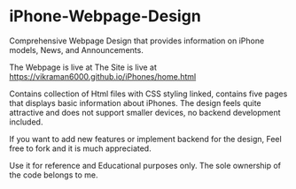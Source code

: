 # iPhone-Webpage-Design

Comprehensive Webpage Design that provides information on iPhone models, News, and Announcements.

The Webpage is live at The Site is live at https://vikraman6000.github.io/iPhones/home.html

Contains collection of Html files with CSS styling linked,
contains five pages that displays basic information about iPhones. 
The design feels quite attractive and does not support smaller devices, 
no backend development included.

If you want to add new features or implement backend for the design, 
Feel free to fork and it is much appreciated.

Use it for reference and Educational purposes only. 
The sole ownership of the code belongs to me.
